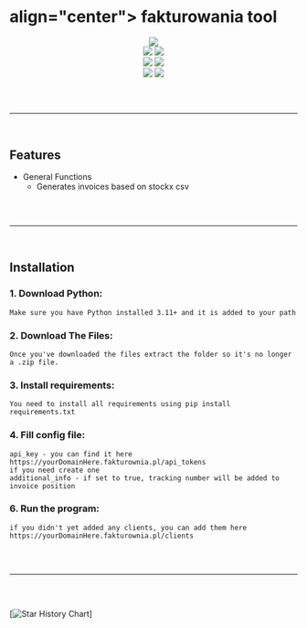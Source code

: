 <h1 align="center">
<h1> align="center">
  fakturowania tool
</h1>

<div align="center">
  <img  src="https://cdn.discordapp.com/attachments/1162128087228625109/1162161932451721266/image.png" size="20">
  <br>
  <img  src="https://img.shields.io/github/languages/top/karolwelc/fakturownia-tool?color=6d00c1">
  <img  src="https://img.shields.io/github/stars/karolwelc/fakturownia-tool?color=6d00c1&logoColor=6d00c1">
  <br>
  <img  src="https://img.shields.io/github/commit-activity/w/karolwelc/fakturownia-tool?color=6d00c1">
  <img  src="https://img.shields.io/github/last-commit/karolwelc/fakturownia-tool?color=6d00c1&logoColor=6d00c1">
  <br>
  <img  src="https://img.shields.io/github/issues/Smug246/karolwelc/fakturownia-tool?color=6d00c1&logoColor=6d00c1">
  <img  src="https://img.shields.io/github/issues-closed/Smug246/karolwelc/fakturownia-tool?color=6d00c1&logoColor=6d00c1">
  <hr  style="border-radius: 2%; margin-top: 60px; margin-bottom: 60px;"  noshade=""  size="20"  width="100%">
</div>

## Features

- General Functions
    - Generates invoices based on stockx csv
 
<hr  style="border-radius: 2%; margin-top: 60px; margin-bottom: 60px;"  noshade=""  size="20"  width="100%">
  
## Installation

### 1. Download Python:

```
Make sure you have Python installed 3.11+ and it is added to your path
```
### 2. Download The Files:

```
Once you've downloaded the files extract the folder so it's no longer a .zip file.
```
### 3. Install requirements:
```
You need to install all requirements using pip install requirements.txt
```
### 4. Fill config file:

```
api_key - you can find it here https://yourDomainHere.fakturownia.pl/api_tokens
if you need create one
additional_info - if set to true, tracking number will be added to invoice position
```

### 6. Run the program:

```
if you didn't yet added any clients, you can add them here https://yourDomainHere.fakturownia.pl/clients
```

<hr  style="border-radius: 2%; margin-top: 60px; margin-bottom: 60px;"  noshade=""  size="20"  width="100%">
  
[![Star History Chart](https://api.star-history.com/svg?repos=karolwelc/fakturownia-tool&type=Date)]
